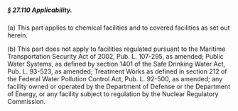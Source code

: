 ##### § 27.110 Applicability. #####

(a) This part applies to chemical facilities and to covered facilities as set out herein.

(b) This part does not apply to facilities regulated pursuant to the Maritime Transportation Security Act of 2002, Pub. L. 107-295, as amended; Public Water Systems, as defined by section 1401 of the Safe Drinking Water Act, Pub. L. 93-523, as amended; Treatment Works as defined in section 212 of the Federal Water Pollution Control Act, Pub. L. 92-500, as amended; any facility owned or operated by the Department of Defense or the Department of Energy, or any facility subject to regulation by the Nuclear Regulatory Commission.